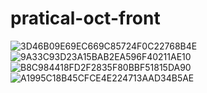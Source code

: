 # pratical-oct-front
 
![3D46B09E69EC669C85724F0C22768B4E](https://user-images.githubusercontent.com/77034104/199642644-e78ba892-20d6-45a3-bb86-a085399f4196.jpg)
![9A33C93D23A15BAB2EA596F40211AE10](https://user-images.githubusercontent.com/77034104/199642649-29ca7d7d-8b1a-423b-ae0d-a1cc31352bf1.jpg)
![B8C984418FD2F2835F80BBF51815DA90](https://user-images.githubusercontent.com/77034104/199642650-fc082c4d-e98d-470f-be1f-9c8e32214f8d.jpg)
![A1995C18B45CFCE4E224713AAD34B5AE](https://user-images.githubusercontent.com/77034104/199642651-21043839-8e4e-40a3-a6c0-4002ed9d5883.jpg)
